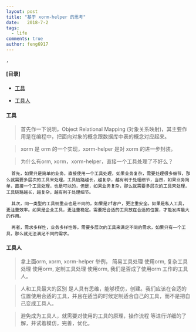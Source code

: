 ```yaml
---
layout: post
title: "基于 xorm-helper 的思考"
date:   2018-7-2
tags: 
  - life
comments: true
author: feng6917
---
```


`,`

<!-- more -->

#### [目录]

- [工具](#工具)

- [工具人](#工具人)

#### 工具

> 首先作一下说明，Object Relational Mapping (对象关系映射)，其主要作用是在编程中，把面向对象的概念跟数据库中表的概念对应起来。

> xorm 是 orm 的一个实现，xorm-helper 是对 xorm 的进一步封装。

> 为什么有orm, xorm，xorm-helper，直接一个工具处理了不好么？

  ```
    首先，如果只是简单的业务，直接使用一个工具处理，如果业务复杂，需要处理很多细节，那么就需要多层次的工具来处理，工具链路越长，越复杂，越有利于处理细节，当然，如果业务简单，直接一个工具处理，也是可以的，但是，如果业务复杂，那么就需要多层次的工具来处理，工具链路越长，越复杂，越有利于处理细节。

    其次，同一类型的工具侧重点也是不同的，如果是zf客户，更注重安全。如果是私人工具，更注重效率。如果是企业工具，更注重稳定。需要把合适的工具放在合适的位置，才能发挥最大的作用。

    再者，需求多样性，业务多样性等，需要多层次的工具来满足不同的需求，如果只有一个工具，那么就无法满足不同的需求。
  ```

#### 工具人

> 拿上面orm, xorm, xorm-helper 举例， 简易工具处理 使用orm, 复杂工具处理 使用orm, 定制工具处理 使用orm, 我们是否成了使用orm 工作的工具人。

> 人和工具最大的区别 是人具有思维，能够模仿，创建。我们应该在合适的位置使用合适的工具，并且在适当的时候定制适合自己的工具，而不是把自己变成工具人。

> 避免成为工具人，就需要对使用的工具的原理，操作流程 等进行详细的了解，并试着模仿，完善，优化。
  